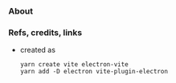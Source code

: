 ### About 

### Refs, credits, links

* created as 
    ```
    yarn create vite electron-vite
    yarn add -D electron vite-plugin-electron
    ```
